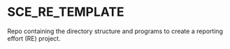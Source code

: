 # SCE_RE_TEMPLATE
Repo containing the directory structure and programs to create a reporting effort (RE) project.
